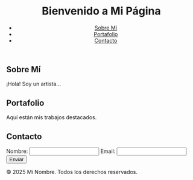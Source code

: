 
<!DOCTYPE html>
<html lang="en">


    
  <head>

  <meta charset="UTF-8">
  <meta name="viewport" content="width=device-width, initial-scale=1.0">
  <title>Mi Sitio Web</title>
  <link rel="stylesheet" href="style.css">
</head>
<body>
  <header>
    <h1>Bienvenido a Mi Página</h1>
    <nav>
      <ul>
        <li><a href="#about">Sobre Mí</a></li>
        <li><a href="#portfolio">Portafolio</a></li>
        <li><a href="#contact">Contacto</a></li>
      </ul>
    </nav>
  </header>
  <main>
    <section id="about">
      <h2>Sobre Mí</h2>
      <p>¡Hola! Soy un artista...</p>
    </section>
    <section id="portfolio">
      <h2>Portafolio</h2>
      <p>Aquí están mis trabajos destacados.</p>
    </section>
    <section id="contact">
      <h2>Contacto</h2>
      <form action="#">
        <label for="name">Nombre:</label>
        <input type="text" id="name" name="name">
        <label for="email">Email:</label>
        <input type="email" id="email" name="email">
        <button type="submit">Enviar</button>
      </form>
    </section>
  </main>
  <footer>
    <p>© 2025 Mi Nombre. Todos los derechos reservados.</p>
  </footer>
</body>
</html>
